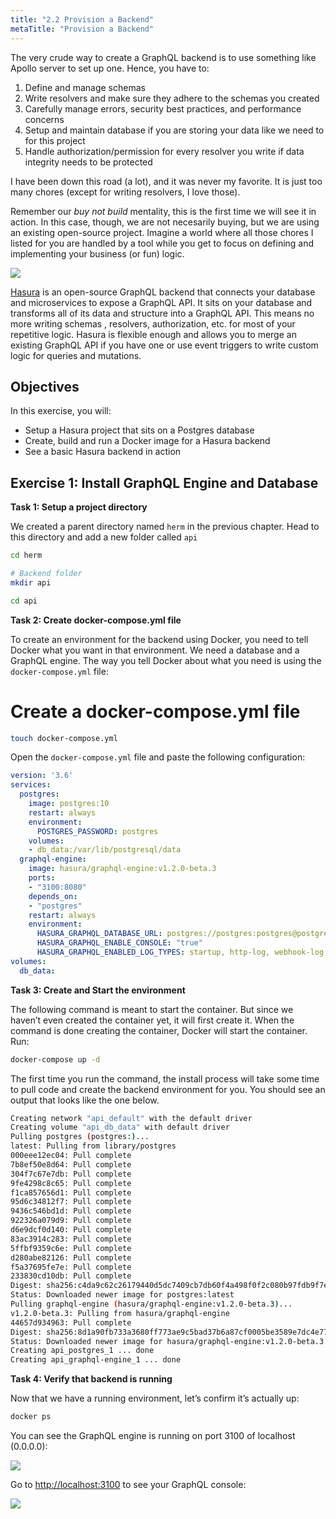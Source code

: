 ```yaml
---
title: "2.2 Provision a Backend"
metaTitle: "Provision a Backend"
---
```


The very crude way to create a GraphQL backend is to use something like Apollo server to set up one. Hence, you have to:

1. Define and manage schemas
2. Write resolvers and make sure they adhere to the schemas you created
3. Carefully manage errors, security best practices, and performance concerns
4. Setup and maintain database if you are storing your data like we need to for this project
5. Handle authorization/permission for every resolver you write if data integrity needs to be protected

I have been down this road (a lot), and it was never my favorite. It is just too many chores (except for writing resolvers, I love those).

Remember our *buy not build* mentality, this is the first time we will see it in action. In this case, though, we are not necesarily buying, but we are using an existing open-source project. Imagine a world where all those chores I listed for you are handled by a tool while you get to focus on defining and implementing your business (or fun) logic. 

![](https://paper-attachments.dropbox.com/s_3AC7960F224B1F7A7267EA8FA5552E4542A52D026AA617CF3A5699D55D57A064_1576418109080_New+Wireframe+1.png)


[Hasura](https://hasura.io/) is an open-source GraphQL backend that connects your database and microservices to expose a GraphQL API. It sits on your database and transforms all of its data and structure into a GraphQL API. This means no more writing schemas , resolvers, authorization, etc. for most of your repetitive logic. Hasura is flexible enough and allows you to merge an existing GraphQL API if you have one or use event triggers to write custom logic for queries and mutations.



## Objectives

In this exercise, you will:


- Setup a Hasura project that sits on a Postgres database
- Create, build and run a Docker image for a Hasura backend
- See a basic Hasura backend in action


## Exercise 1: Install GraphQL Engine and Database

**Task 1: Setup a project directory**

We created a parent directory named `herm` in the previous chapter. Head to this directory and add a new folder called `api`

```bash
cd herm

# Backend folder
mkdir api

cd api
```

**Task 2: Create docker-compose.yml file**

To create an environment for the backend using Docker, you need to tell Docker what you want in that environment. We need a database and a GraphQL engine. The way you tell Docker about what you need is using the `docker-compose.yml` file:


# Create a docker-compose.yml file

```bash
touch docker-compose.yml
```

Open the `docker-compose.yml` file and paste the following configuration:

```yml
version: '3.6'
services:
  postgres:
    image: postgres:10
    restart: always
    environment:
      POSTGRES_PASSWORD: postgres
    volumes:
    - db_data:/var/lib/postgresql/data
  graphql-engine:
    image: hasura/graphql-engine:v1.2.0-beta.3
    ports:
    - "3100:8080"
    depends_on:
    - "postgres"
    restart: always
    environment:
      HASURA_GRAPHQL_DATABASE_URL: postgres://postgres:postgres@postgres:5432/postgres
      HASURA_GRAPHQL_ENABLE_CONSOLE: "true"
      HASURA_GRAPHQL_ENABLED_LOG_TYPES: startup, http-log, webhook-log, websocket-log, query-log
volumes:
  db_data:
```

**Task 3: Create and Start the environment**

The following command is meant to start the container. But since we haven’t even created the container yet, it will first create it. When the command is done creating the container, Docker will start the container. Run:

```bash
docker-compose up -d
```

The first time you run the command, the install process will take some time to pull code and create the backend environment for you. You should see an output that looks like the one below.

```bash
Creating network "api_default" with the default driver
Creating volume "api_db_data" with default driver
Pulling postgres (postgres:)...
latest: Pulling from library/postgres
000eee12ec04: Pull complete
7b8ef50e8d64: Pull complete
304f7c67e7db: Pull complete
9fe4298c8c65: Pull complete
f1ca857656d1: Pull complete
95d6c34812f7: Pull complete
9436c546bd1d: Pull complete
922326a079d9: Pull complete
d6e9dcf0d140: Pull complete
83ac3914c283: Pull complete
5ffbf9359c6e: Pull complete
d280abe82126: Pull complete
f5a37695fe7e: Pull complete
233830cd10db: Pull complete
Digest: sha256:c4da9c62c26179440d5dc7409cb7db60f4a498f0f2c080b97fdb9f7ec0b3502b
Status: Downloaded newer image for postgres:latest
Pulling graphql-engine (hasura/graphql-engine:v1.2.0-beta.3)...
v1.2.0-beta.3: Pulling from hasura/graphql-engine
44657d934963: Pull complete
Digest: sha256:8d1a90fb733a3680ff773ae9c5bad37b6a87cf0005be3589e7dc4e771f01cfbc
Status: Downloaded newer image for hasura/graphql-engine:v1.2.0-beta.3
Creating api_postgres_1 ... done
Creating api_graphql-engine_1 ... done
```

**Task 4: Verify that backend is running**

Now that we have a running environment, let’s confirm it’s actually up:

```bash
docker ps
```

You can see the GraphQL engine is running on port 3100 of localhost (0.0.0.0):


![](https://paper-attachments.dropbox.com/s_3AC7960F224B1F7A7267EA8FA5552E4542A52D026AA617CF3A5699D55D57A064_1576235609584_image.png)


Go to [http://localhost:3100](http://localhost:3100) to see your GraphQL console:


![](https://paper-attachments.dropbox.com/s_3AC7960F224B1F7A7267EA8FA5552E4542A52D026AA617CF3A5699D55D57A064_1576235794478_image.png)